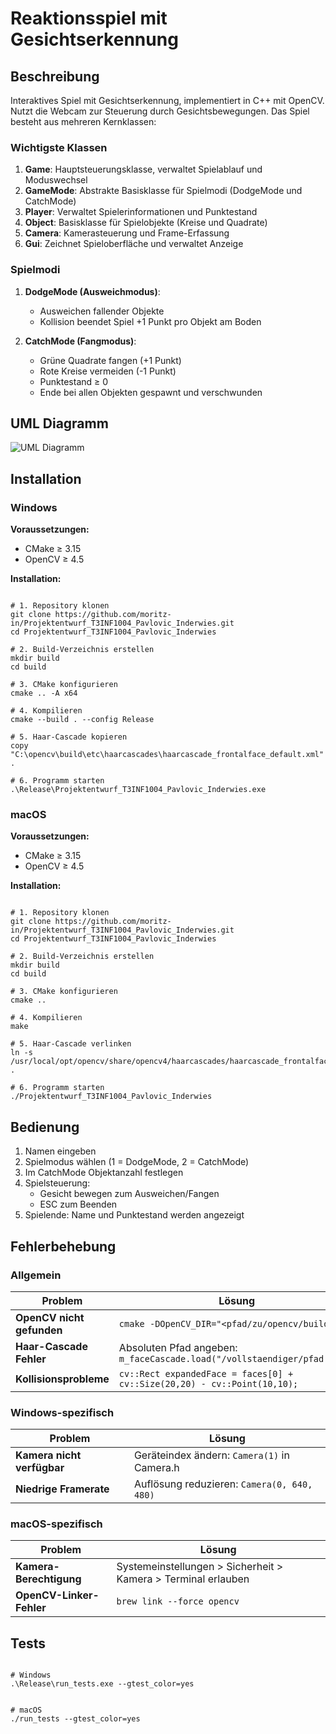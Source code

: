 # Reaktionsspiel mit Gesichtserkennung

## Beschreibung
Interaktives Spiel mit Gesichtserkennung, implementiert in C++ mit OpenCV. Nutzt die Webcam zur Steuerung durch Gesichtsbewegungen. Das Spiel besteht aus mehreren Kernklassen:

### Wichtigste Klassen
1. **Game**: Hauptsteuerungsklasse, verwaltet Spielablauf und Moduswechsel
2. **GameMode**: Abstrakte Basisklasse für Spielmodi (DodgeMode und CatchMode)
3. **Player**: Verwaltet Spielerinformationen und Punktestand
4. **Object**: Basisklasse für Spielobjekte (Kreise und Quadrate)
5. **Camera**: Kamerasteuerung und Frame-Erfassung
6. **Gui**: Zeichnet Spieloberfläche und verwaltet Anzeige

### Spielmodi
1. **DodgeMode (Ausweichmodus)**:
   - Ausweichen fallender Objekte
   - Kollision beendet Spiel
   +1 Punkt pro Objekt am Boden

2. **CatchMode (Fangmodus)**:
   - Grüne Quadrate fangen (+1 Punkt)
   - Rote Kreise vermeiden (-1 Punkt)
   - Punktestand ≥ 0
   - Ende bei allen Objekten gespawnt und verschwunden

## UML Diagramm
![UML Diagramm](https://github.com/user-attachments/assets/0b524262-b1a6-407b-877c-ff09650579b5)

## Installation

### Windows
**Voraussetzungen:**
- CMake ≥ 3.15
- OpenCV ≥ 4.5

**Installation:**
```shell

# 1. Repository klonen
git clone https://github.com/moritz-in/Projektentwurf_T3INF1004_Pavlovic_Inderwies.git
cd Projektentwurf_T3INF1004_Pavlovic_Inderwies

# 2. Build-Verzeichnis erstellen
mkdir build
cd build

# 3. CMake konfigurieren
cmake .. -A x64

# 4. Kompilieren
cmake --build . --config Release

# 5. Haar-Cascade kopieren
copy "C:\opencv\build\etc\haarcascades\haarcascade_frontalface_default.xml" .

# 6. Programm starten
.\Release\Projektentwurf_T3INF1004_Pavlovic_Inderwies.exe
```

### macOS
**Voraussetzungen:**
- CMake ≥ 3.15
- OpenCV ≥ 4.5

**Installation:**
```shell

# 1. Repository klonen
git clone https://github.com/moritz-in/Projektentwurf_T3INF1004_Pavlovic_Inderwies.git
cd Projektentwurf_T3INF1004_Pavlovic_Inderwies

# 2. Build-Verzeichnis erstellen
mkdir build
cd build

# 3. CMake konfigurieren
cmake ..

# 4. Kompilieren
make

# 5. Haar-Cascade verlinken
ln -s /usr/local/opt/opencv/share/opencv4/haarcascades/haarcascade_frontalface_default.xml .

# 6. Programm starten
./Projektentwurf_T3INF1004_Pavlovic_Inderwies
```

## Bedienung
1. Namen eingeben
2. Spielmodus wählen (1 = DodgeMode, 2 = CatchMode)
3. Im CatchMode Objektanzahl festlegen
4. Spielsteuerung:
   - Gesicht bewegen zum Ausweichen/Fangen
   - ESC zum Beenden
5. Spielende: Name und Punktestand werden angezeigt

## Fehlerbehebung

### Allgemein
| Problem | Lösung |
|---------|--------|
| **OpenCV nicht gefunden** | `cmake -DOpenCV_DIR="<pfad/zu/opencv/build>" ..` |
| **Haar-Cascade Fehler** | Absoluten Pfad angeben: `m_faceCascade.load("/vollstaendiger/pfad.xml")` |
| **Kollisionsprobleme** | `cv::Rect expandedFace = faces[0] + cv::Size(20,20) - cv::Point(10,10);` |

### Windows-spezifisch
| Problem | Lösung |
|---------|--------|
| **Kamera nicht verfügbar** | Geräteindex ändern: `Camera(1)` in Camera.h |
| **Niedrige Framerate** | Auflösung reduzieren: `Camera(0, 640, 480)` |

### macOS-spezifisch
| Problem | Lösung |
|---------|--------|
| **Kamera-Berechtigung** | Systemeinstellungen > Sicherheit > Kamera > Terminal erlauben |
| **OpenCV-Linker-Fehler** | `brew link --force opencv` |

## Tests
```shell

# Windows
.\Release\run_tests.exe --gtest_color=yes
```
```shell

# macOS
./run_tests --gtest_color=yes
```